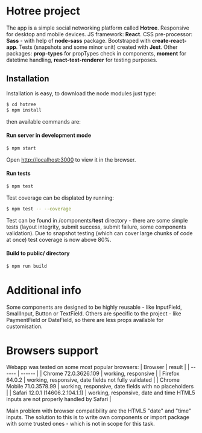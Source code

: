# Hotree project

The app is a simple social networking platform called **Hotree**. 
Responsive for desktop and mobile devices.
JS framework: **React**.
CSS pre-processor: **Sass** - with help of **node-sass** package.
Bootstraped with **create-react-app**.
Tests (snapshots and some minor unit) created with **Jest**.
Other packages:  **prop-types** for propTypes check in components, **moment** for datetime handling, **react-test-renderer** for testing purposes. 

## Installation

Installation is easy, to download the node modules just type:
```sh
$ cd hotree
$ npm install 
```
then available commands are: 

#### Run server in development mode
```sh
$ npm start
```
Open [http://localhost:3000](http://localhost:3000) to view it in the browser.
#### Run tests
```sh
$ npm test
```
Test coverage can be displated by running: 
```sh
$ npm test -- --coverage
```
Test can be found in /components/__test__ directory - there are some simple tests (layout integrity, submit success, submit failure, some components validation). Due to snapshot testing (which can cover large chunks of code at once) test coverage is now above 80%. 
#### Build to public/ directory
```sh
$ npm run build
```
# Additional info
Some components are designed to be highly reusable - like InputField, SmallInput, Button or TextField. Others are specific to the project - like PaymentField or DateField, so there are less props available for customisation. 

# Browsers support
Webapp was tested on some most popular browsers:
| Browser | result |
| ------ | ------ |
| Chrome 72.0.3626.109 |  working, responsive  |
| Firefox 64.0.2 |  working, responsive, date fields not fully validated   |
| Chrome Mobile 71.0.3578.99 | working, responsive, date fields with no placeholders |
| Safari 12.0.1 (14606.2.104.1.1) |  working, responsive, date and time HTML5 inputs are not properly handled by Safari  |

Main problem with browser compatibility are the HTML5 "date" and "time" inputs. The solution to this is to write own components or import package with some trusted ones - which is not in scope for this task. 
